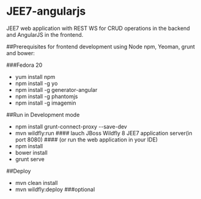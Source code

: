 JEE7-angularjs
==============

JEE7 web application with REST WS for CRUD operations in the backend and AngularJS in the frontend.


##Prerequisites for frontend development using Node npm, Yeoman, grunt and bower:

###Fedora 20

* yum install npm
* npm install -g yo
* npm install -g generator-angular
* npm install -g phantomjs
* npm install -g imagemin



##Run in Development mode
* npm install grunt-connect-proxy --save-dev
* mvn wildfly:run  #### lauch JBoss Wildfly 8 JEE7 application server(in port 8080) #### (or run the web application in your IDE)
* npm install
* bower install
* grunt serve
 

##Deploy

* mvn clean install
* mvn wildfly:deploy ###optional






